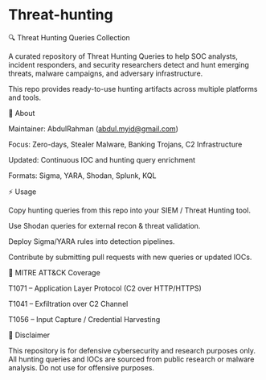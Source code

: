 # Threat-hunting

🔍 Threat Hunting Queries Collection

A curated repository of Threat Hunting Queries to help SOC analysts, incident responders, and security researchers detect and hunt emerging threats, malware campaigns, and adversary infrastructure.

This repo provides ready-to-use hunting artifacts across multiple platforms and tools.

📌 About

Maintainer: AbdulRahman (abdul.myid@gmail.com)

Focus: Zero-days, Stealer Malware, Banking Trojans, C2 Infrastructure

Updated: Continuous IOC and hunting query enrichment

Formats: Sigma, YARA, Shodan, Splunk, KQL

⚡ Usage

Copy hunting queries from this repo into your SIEM / Threat Hunting tool.

Use Shodan queries for external recon & threat validation.

Deploy Sigma/YARA rules into detection pipelines.

Contribute by submitting pull requests with new queries or updated IOCs.

🧩 MITRE ATT&CK Coverage

T1071 – Application Layer Protocol (C2 over HTTP/HTTPS)

T1041 – Exfiltration over C2 Channel

T1056 – Input Capture / Credential Harvesting

📜 Disclaimer

This repository is for defensive cybersecurity and research purposes only.
All hunting queries and IOCs are sourced from public research or malware analysis.
Do not use for offensive purposes.
